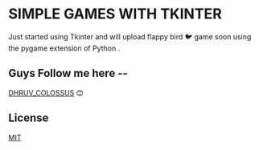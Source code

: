 # SIMPLE GAMES WITH TKINTER
Just started using Tkinter and will upload flappy bird :bird: game soon using the pygame extension of Python .

## Guys Follow me here --
[DHRUV_COLOSSUS](https://github.com/dhruv-colosus) :blush:

## License
[MIT](https://opensource.org/licenses/MIT)

